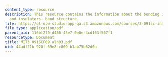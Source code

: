 ```yaml
---
content_type: resource
description: This resource contains the information about the bonding in metals, semiconductors
  and insulators- band structure.
file: https://ol-ocw-studio-app-qa.s3.amazonaws.com/courses/3-091sc-introduction-to-solid-state-chemistry-fall-2010/44adf21b920f69e8c809b1ab75b62d0a_MIT3_091SCF09_aln03.pdf
file_type: application/pdf
parent_uid: 116bf279-d466-43e7-0e0e-4cd163f567f1
resourcetype: Document
title: MIT3_091SCF09_aln03.pdf
uid: 44adf21b-920f-69e8-c809-b1ab75b62d0a
---
```

